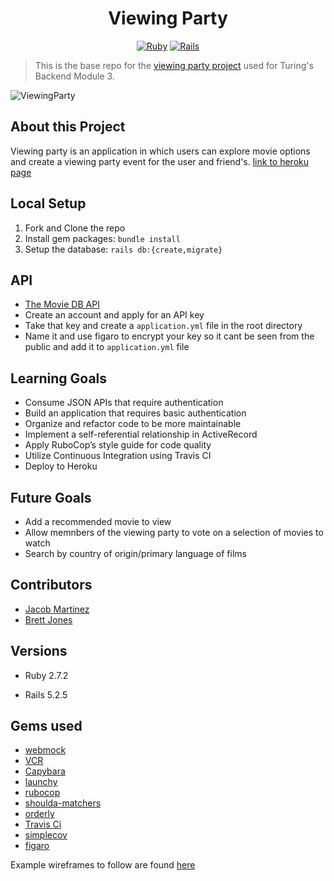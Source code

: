 <h1 align="center">Viewing Party</h1>

<div align="center">

  [![Ruby](https://img.shields.io/badge/Made%20With-Ruby-red?style=flat&logo=ruby&logoColor=red)](https://www.ruby-lang.org/en/)
  [![Rails](https://img.shields.io/badge/Made%20With-Rails-red?style=flat&logo=ruby&logoColor=red)](https://rubyonrails.org/)

</div>

> This is the base repo for the [viewing party project](https://backend.turing.io/module3/projects/viewing_party) used for Turing's Backend Module 3.

![ViewingParty](https://user-images.githubusercontent.com/80134340/131761550-5aed8598-5133-4ba2-ba9d-611df9a32d16.png)

## About this Project

Viewing party is an application in which users can explore movie options and create a viewing party event for the user and friend's.
[link to heroku page](https://protected-bastion-44831.herokuapp.com/)

## Local Setup

1. Fork and Clone the repo
2. Install gem packages: `bundle install`
3. Setup the database: `rails db:{create,migrate}`

## API
- [The Movie DB API](https://developers.themoviedb.org/3/getting-started/introduction)
- Create an account and apply for an API key
- Take that key and create a `application.yml` file in the root directory
- Name it and use figaro to encrypt your key so it cant be seen from the public and add it to `application.yml` file

## Learning Goals
- Consume JSON APIs that require authentication
- Build an application that requires basic authentication
- Organize and refactor code to be more maintainable
- Implement a self-referential relationship in ActiveRecord
- Apply RuboCop’s style guide for code quality
- Utilize Continuous Integration using Travis CI
- Deploy to Heroku

## Future Goals
- Add a recommended movie to view
- Allow memnbers of the viewing party to vote on a selection of movies to watch
- Search by country of origin/primary language of films

## Contributors
- [Jacob Martinez](https://github.com/Jacobmar13)
- [Brett Jones](https://github.com/Bhjones45)

## Versions

- Ruby 2.7.2

- Rails 5.2.5

## Gems used

- [webmock](https://github.com/bblimke/webmock)
- [VCR](https://github.com/vcr/vcr)
- [Capybara](https://github.com/teamcapybara/capybara)
- [launchy](https://github.com/copiousfreetime/launchy)
- [rubocop](https://docs.rubocop.org/rubocop/1.20/index.html)
- [shoulda-matchers](https://github.com/thoughtbot/shoulda-matchers)
- [orderly](https://github.com/jmondo/orderly)
- [Travis Ci](https://docs.travis-ci.com/)
- [simplecov](https://github.com/simplecov-ruby/simplecov)
- [figaro](https://github.com/laserlemon/figaro)

Example wireframes to follow are found [here](https://backend.turing.io/module3/projects/viewing_party/wireframes)
